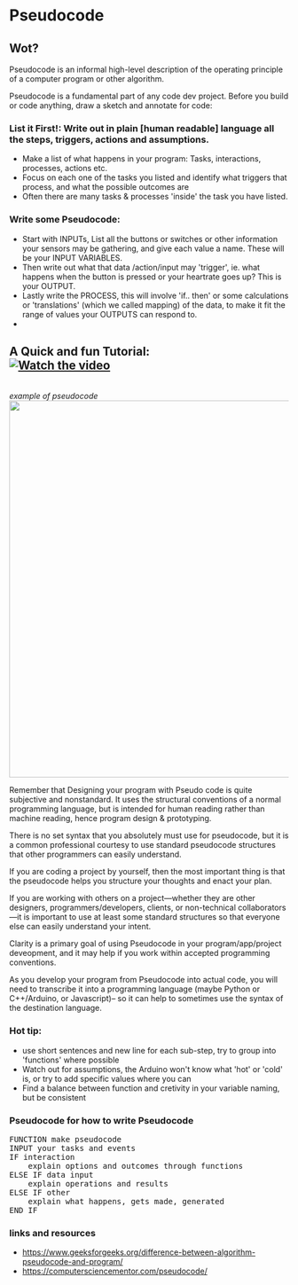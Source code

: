 # Pseudocode
## Wot?
Pseudocode is an informal high-level description of the operating principle of a computer program or other algorithm.

Pseudocode is a fundamental part of any code dev project. 
Before you build or code anything, draw a sketch and annotate for code: 
### List it First!: Write out in plain [human readable] language all the steps, triggers, actions and assumptions. 
- Make a list of what happens in your program: Tasks, interactions, processes, actions etc.
- Focus on each one of the tasks you listed and identify what triggers that process, and what the possible outcomes are
- Often there are many tasks & processes 'inside' the task you have listed.

### Write some Pseudocode:
- Start with INPUTs, List all the buttons or switches or other information your sensors may be gathering, and give each value a name. 
These will be your INPUT VARIABLES. 
- Then write out what that data /action/input may 'trigger', ie. what happens when the button is pressed or your heartrate goes up? 
This is your OUTPUT. 
- Lastly write the PROCESS, this will involve 'if.. then' or some calculations or 'translations' (which we called mapping) of the data, to make it fit the range of values your OUTPUTS can respond to.
- 

## A Quick and fun Tutorial: <br/>[![Watch the video](https://img.youtube.com/vi/PNrA5KW_dAE/hqdefault.jpg)](https://youtu.be/PNrA5KW_dAE)

<br/>*example of pseudocode*<br/>
<img src="https://github.com/karenanndonnachie/MAKETHINGSINTERACTIVE_SEM1_2022/blob/main/PSEUDOCODE/Screen%20Shot%202022-03-22%20at%2013.34.26.JPG" width="680" />

Remember that Designing your program with Pseudo code is quite subjective and nonstandard. 
It uses the structural conventions of a normal programming language, but is intended for human reading rather than machine reading, hence program design & prototyping.

There is no set syntax that you absolutely must use for pseudocode, but it is a common professional courtesy to use standard pseudocode structures that other programmers can easily understand.

If you are coding a project by yourself, then the most important thing is that the pseudocode helps you structure your thoughts and enact your plan.

If you are working with others on a project—whether they are other designers, programmers/developers, clients, or non-technical collaborators—it is important to use at least some standard structures so that everyone else can easily understand your intent.

Clarity is a primary goal of using Pseudocode in your program/app/project deveopment, and it may help if you work within accepted programming conventions.

As you develop your program from Pseudocode into actual code, you will need to transcribe it into a programming language (maybe Python or C++/Arduino, or Javascript)– so it can help to sometimes use the syntax of the destination language.

### Hot tip: 
- use short sentences and new line for each sub-step, try to group into 'functions' where possible
- Watch out for assumptions, the Arduino won't know what 'hot' or 'cold' is, or try to add specific values where you can
- Find a balance between function and cretivity in your variable naming, but be consistent

### Pseudocode for how to write Pseudocode
<pre>
FUNCTION make pseudocode
INPUT your tasks and events
IF interaction
	explain options and outcomes through functions
ELSE IF data input
	explain operations and results
ELSE IF other
	explain what happens, gets made, generated
END IF
</pre>

### links and resources
- https://www.geeksforgeeks.org/difference-between-algorithm-pseudocode-and-program/ 
- https://computersciencementor.com/pseudocode/

